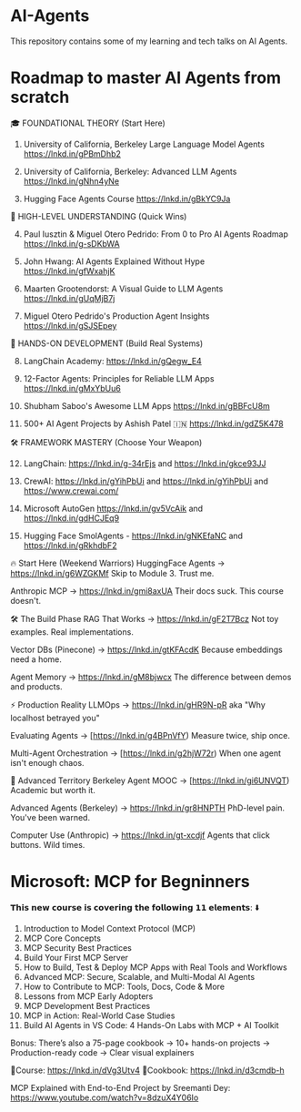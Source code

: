 # AI-Agents
This repository contains some of my learning and tech talks on AI Agents.

# Roadmap to master AI Agents from scratch
🎓 FOUNDATIONAL THEORY (Start Here)

1. University of California, Berkeley Large Language Model Agents https://lnkd.in/gPBmDhb2 

2. University of California, Berkeley: Advanced LLM Agents https://lnkd.in/gNhn4yNe

3. Hugging Face Agents Course https://lnkd.in/gBkYC9Ja 

📝 HIGH-LEVEL UNDERSTANDING (Quick Wins)

4. Paul Iusztin & Miguel Otero Pedrido: From 0 to Pro AI Agents Roadmap https://lnkd.in/g-sDKbWA 

5. John Hwang: AI Agents Explained Without Hype https://lnkd.in/gfWxahjK 

6. Maarten Grootendorst: A Visual Guide to LLM Agents https://lnkd.in/gUqMjB7j

7. Miguel Otero Pedrido's Production Agent Insights https://lnkd.in/gSJSEpey 

🔧 HANDS-ON DEVELOPMENT (Build Real Systems)

8. LangChain Academy: https://lnkd.in/gQegw_E4

9. 12-Factor Agents: Principles for Reliable LLM Apps https://lnkd.in/gMxYbUu6 

10. Shubham Saboo's Awesome LLM Apps https://lnkd.in/gBBFcU8m 

11. 500+ AI Agent Projects by Ashish Patel 🇮🇳 https://lnkd.in/gdZ5K478

🛠️ FRAMEWORK MASTERY (Choose Your Weapon)

12. LangChain: https://lnkd.in/g-34rEjs and https://lnkd.in/gkce93JJ

13. CrewAI: https://lnkd.in/gYihPbUi and https://lnkd.in/gYihPbUi and https://www.crewai.com/
 
14. Microsoft AutoGen https://lnkd.in/gv5VcAik and https://lnkd.in/gdHCJEq9

15. Hugging Face SmolAgents - https://lnkd.in/gNKEfaNC and https://lnkd.in/gRkhdbF2

🔥 Start Here (Weekend Warriors)
HuggingFace Agents → https://lnkd.in/g6WZGKMf
Skip to Module 3. Trust me.

Anthropic MCP → https://lnkd.in/gmi8axUA
Their docs suck. This course doesn't.

🛠️ The Build Phase
RAG That Works → https://lnkd.in/gF2T7Bcz
Not toy examples. Real implementations.

Vector DBs (Pinecone) → https://lnkd.in/gtKFAcdK
Because embeddings need a home.

Agent Memory → https://lnkd.in/gM8bjwcx
The difference between demos and products.

⚡ Production Reality
LLMOps → https://lnkd.in/gHR9N-pR
aka "Why localhost betrayed you"

Evaluating Agents → [https://lnkd.in/g4BPnVfY)
Measure twice, ship once.

Multi-Agent Orchestration → [https://lnkd.in/g2hjW72r)
When one agent isn't enough chaos.

🧠 Advanced Territory
Berkeley Agent MOOC → [https://lnkd.in/gi6UNVQT)
Academic but worth it.

Advanced Agents (Berkeley) → https://lnkd.in/gr8HNPTH
PhD-level pain. You've been warned.

Computer Use (Anthropic) → https://lnkd.in/gt-xcdjf
Agents that click buttons. Wild times.

# Microsoft: MCP for Begninners
𝗧𝗵𝗶𝘀 𝗻𝗲𝘄 𝗰𝗼𝘂𝗿𝘀𝗲 𝗶𝘀 𝗰𝗼𝘃𝗲𝗿𝗶𝗻𝗴 𝘁𝗵𝗲 𝗳𝗼𝗹𝗹𝗼𝘄𝗶𝗻𝗴 𝟭𝟭 𝗲𝗹𝗲𝗺𝗲𝗻𝘁𝘀: ⬇️
1. Introduction to Model Context Protocol (MCP)
2. MCP Core Concepts
3. MCP Security Best Practices
4. Build Your First MCP Server
5. How to Build, Test & Deploy MCP Apps with Real Tools and Workflows
6. Advanced MCP: Secure, Scalable, and Multi-Modal AI Agents
7. How to Contribute to MCP: Tools, Docs, Code & More
8. Lessons from MCP Early Adopters
9. MCP Development Best Practices
10. MCP in Action: Real-World Case Studies
11. Build AI Agents in VS Code: 4 Hands-On Labs with MCP + AI Toolkit

Bonus: There’s also a 75-page cookbook
→ 10+ hands-on projects
→ Production-ready code
→ Clear visual explainers

📍Course: https://lnkd.in/dVg3Utv4
📍Cookbook: https://lnkd.in/d3cmdb-h

MCP Explained with End-to-End Project by Sreemanti Dey: https://www.youtube.com/watch?v=8dzuX4Y06Io
 
